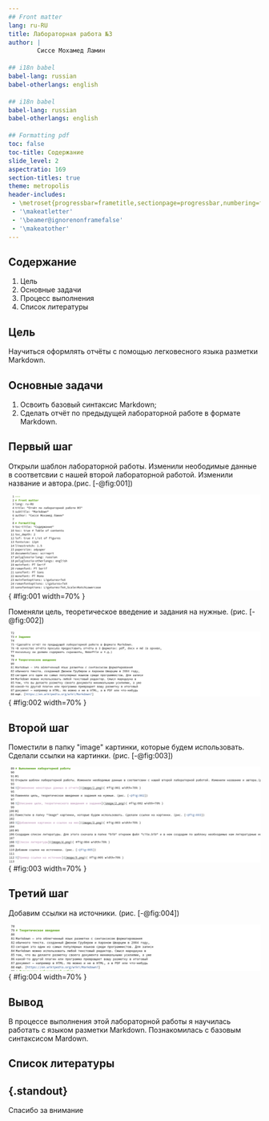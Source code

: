 ```yaml
---
## Front matter
lang: ru-RU
title: Лабораторная работа №3
author: |
        Сиссе Мохамед Ламин
        
## i18n babel
babel-lang: russian
babel-otherlangs: english

## i18n babel
babel-lang: russian
babel-otherlangs: english

## Formatting pdf
toc: false
toc-title: Содержание
slide_level: 2
aspectratio: 169
section-titles: true
theme: metropolis
header-includes:
 - \metroset{progressbar=frametitle,sectionpage=progressbar,numbering=fraction}
 - '\makeatletter'
 - '\beamer@ignorenonframefalse'
 - '\makeatother'
---
```


## Содержание

1. Цель
2. Основные задачи
3. Процесс выполнения
5. Список литературы

## Цель

Научиться оформлять отчёты с помощью легковесного языка разметки Markdown.


## Основные задачи

1. Освоить базовый синтаксис Markdown;
2. Сделать отчёт по предыдущей лабораторной работе в формате Markdown.

## Первый шаг

Открыли шаблон лабораторной работы. Изменили неободимые данные в соответсвии с нашей второй лабораторной работой. Изменили название и автора.(рис. [-@fig:001])

![Изменение некоторых данных в отчете](image/01.png){ #fig:001 width=70% } 

Поменяли цель, теоретическое введение и задания на нужные. (рис. [-@fig:002])

![Описание цели, теоретического введения и задания](image/02.png){ #fig:002 width=70% } 

## Второй шаг

Поместили в папку "image" картинки, которые будем использовать. Сделали ссылки на картинки. (рис. [-@fig:003])

![Добавление картинок и ссылок на них](image/03.png){ #fig:003 width=70% } 

## Третий шаг

Добавим ссылки на источники. (рис. [-@fig:004])

![Пример ссылки на источник](image/04.png){ #fig:004 width=70% } 

## Вывод

В процессе выполнения этой лабораторной работы я научилась работать с
языком разметки Markdown. Познакомилась с базовым синтаксисом Mardown.

## Список литературы

## {.standout}

Спасибо за внимание        
